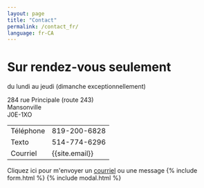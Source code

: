 ```yaml
---
layout: page
title: "Contact"
permalink: /contact_fr/
language: fr-CA
---
```

<h1>Sur rendez-vous seulement</h1>

du lundi au jeudi (dimanche exceptionnellement)

284 rue Principale (route 243)<br/>
Mansonville<br/>
J0E-1XO <br/>

<table>
    <tr>
        <td>Téléphone</td>
        <td>819-200-6828</td>
    </tr>
    <tr>
        <td>Texto</td>
        <td>514-774-6296</td>
    </tr>    
    <tr>
        <td>Courriel</td>
        <td>{{site.email}}</td>
    </tr>
</table>

Cliquez ici pour m'envoyer un [courriel](mailto:{{site.email}}) ou une message
{% include form.html %}
{% include modal.html %}
